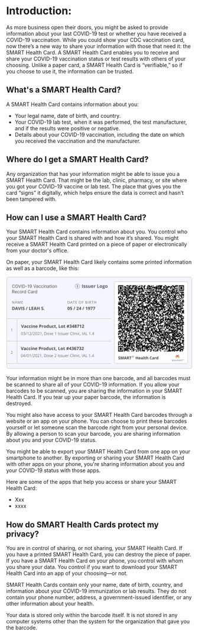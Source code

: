  
# Introduction:
As more business open their doors, you might be asked to provide information about your last COVID-19 test or whether you have received a COVID-19 vaccination. While you could show your CDC vaccination card, now there’s a new way to share your information with those that need it: the SMART Health Card. A SMART Health Card enables you to receive and share your COVID-19 vaccination status or test results with others of your choosing. Unlike a paper card, a SMART Health Card is “verifiable,” so if you choose to use it, the information can be trusted. 
 
## What's a SMART Health Card?
A SMART Health Card contains information about you:
* Your legal name, date of birth, and country. 
* Your COVID-19 lab test, when it was performed, the test manufacturer, and if the results were positive or negative.
* Details about your COVID-19 vaccination, including the date on which you received the vaccination and the manufacturer. 
 
## Where do I get a SMART Health Card?
Any organization that has your information might be able to issue you a SMART Health Card. That might be the lab, clinic, pharmacy, or site where you got your COVID-19 vaccine or lab test. The place that gives you the card “signs” it digitally, which helps ensure the data is correct and hasn’t been tampered with.
 
## How can I use a SMART Health Card?
Your SMART Health Card contains information about you. You control who your SMART Health Card is shared with and how it’s shared. You might receive a SMART Health Card printed on a piece of paper or electronically from your doctor's office.
 
On paper, your SMART Health Card likely contains some printed information as well as a barcode, like this:

<img src="./reference_smart_health_card_pdf_vaccine.png" width="700" alt="SMART Health Card example" />


 Your information might be in more than one barcode, and all barcodes must be scanned to share all of your COVID-19 information. If you allow your barcodes to be scanned, you are sharing the information in your SMART Health Card. If you tear up your paper barcode, the information is destroyed. 
 
You might also have access to your SMART Health Card barcodes through a website or an app on your phone. You can choose to print these barcodes yourself or let someone scan the barcode right from your personal device. By allowing a person to scan your barcode, you are sharing information about you and your COVID-19 status. 
 
You might be able to export your SMART Health Card from one app on your smartphone to another. By exporting or sharing your SMART Health Card with other apps on your phone, you're sharing information about you and your COVID-19 status with those apps. 
 
Here are some of the apps that help you access or share your SMART Health Card:
* Xxx
* xxxx
 
## How do SMART Health Cards protect my privacy?
You are in control of sharing, or not sharing, your SMART Health Card. If you have a printed SMART Health Card, you can destroy the piece of paper. If you have a SMART Health Card on your phone, you control with whom you share your data. You control if you want to download your SMART Health Card into an app of your choosing—or not.
 
SMART Health Cards contain only your name, date of birth, country, and information about your COVID-19 immunization or lab results. They do not contain your phone number, address, a government-issued identifier, or any other information about your health.
 
Your data is stored only within the barcode itself. It is not stored in any computer systems other than the system for the organization that gave you the barcode. 
 
 
